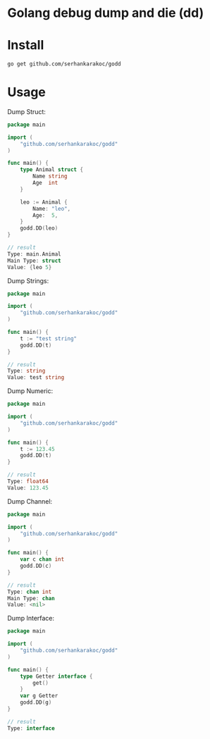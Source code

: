 # Golang debug dump and die (dd)

# Install
```bash
go get github.com/serhankarakoc/godd
```

# Usage 
Dump Struct:
```go
package main

import (
	"github.com/serhankarakoc/godd"
)

func main() {
	type Animal struct {
		Name string
		Age  int
	}

	leo := Animal {
		Name: "leo",
		Age:  5,
	}
	godd.DD(leo)
}

// result
Type: main.Animal
Main Type: struct
Value: {leo 5}
```


Dump Strings:
```go
package main

import (
	"github.com/serhankarakoc/godd"
)

func main() {
	t := "test string"
	godd.DD(t)
}

// result
Type: string
Value: test string
```

Dump Numeric:
```go
package main

import (
	"github.com/serhankarakoc/godd"
)

func main() {
	t := 123.45
	godd.DD(t)
}

// result
Type: float64
Value: 123.45
```

Dump Channel:
```go
package main

import (
	"github.com/serhankarakoc/godd"
)

func main() {
	var c chan int
	godd.DD(c)
}

// result
Type: chan int
Main Type: chan
Value: <nil>
```

Dump Interface:
```go
package main

import (
	"github.com/serhankarakoc/godd"
)

func main() {
	type Getter interface {
		get()
	}
	var g Getter
	godd.DD(g)
}

// result
Type: interface
```
